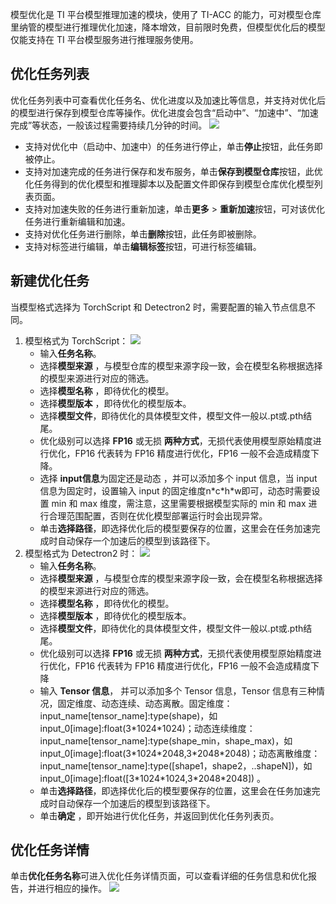 模型优化是 TI 平台模型推理加速的模块，使用了 TI-ACC 的能力，可对模型仓库里纳管的模型进行推理优化加速，降本增效，目前限时免费，但模型优化后的模型仅能支持在 TI 平台模型服务进行推理服务使用。

## 优化任务列表
优化任务列表中可查看优化任务名、优化进度以及加速比等信息，并支持对优化后的模型进行保存到模型仓库等操作。优化进度会包含“启动中”、“加速中”、“加速完成”等状态，一般该过程需要持续几分钟的时间。
![](https://qcloudimg.tencent-cloud.cn/raw/4bd5c881feabe498ba695b2022b51b59.png)

-	支持对优化中（启动中、加速中）的任务进行停止，单击**停止**按钮，此任务即被停止。
-	支持对加速完成的任务进行保存和发布服务，单击**保存到模型仓库**按钮，此优化任务得到的优化模型和推理脚本以及配置文件即保存到模型仓库优化模型列表页面。
-	支持对加速失败的任务进行重新加速，单击**更多** > **重新加速**按钮，可对该优化任务进行重新编辑和加速。
-	支持对优化任务进行删除，单击**删除**按钮，此任务即被删除。
-	支持对标签进行编辑，单击**编辑标签**按钮，可进行标签编辑。

## 新建优化任务
当模型格式选择为 TorchScript 和 Detectron2 时，需要配置的输入节点信息不同。
1.	模型格式为 TorchScript：
![](https://qcloudimg.tencent-cloud.cn/raw/7ff3b61492572f3853c01f57b7e80f7d.png)
	-	输入**任务名称**。
	-	选择**模型来源** ，与模型仓库的模型来源字段一致，会在模型名称根据选择的模型来源进行对应的筛选。
	-	选择**模型名称** ，即待优化的模型。
	-	选择**模型版本** ，即待优化的模型版本。
	-	选择**模型文件**，即待优化的具体模型文件，模型文件一般以.pt或.pth结尾。
	-	优化级别可以选择 **FP16** 或无损 **两种方式**，无损代表使用模型原始精度进行优化，FP16 代表转为 FP16 精度进行优化，FP16 一般不会造成精度下降。
	-	选择 **input信息**为固定还是动态 ，并可以添加多个 input 信息，当 input 信息为固定时，设置输入 input 的固定维度n\*c\*h\*w即可，动态时需要设置 min 和 max 维度，需注意，这里需要根据模型实际的 min 和 max 进行合理范围配置，否则在优化模型部署运行时会出现异常。
	-	单击**选择路径**，即选择优化后的模型要保存的位置，这里会在任务加速完成时自动保存一个加速后的模型到该路径下。
2.	模型格式为 Detectron2 时：
![](https://qcloudimg.tencent-cloud.cn/raw/8963ef4550ca79a07dca9ccf1b91d80a.png)
	-	输入**任务名称**。
	-	选择**模型来源** ，与模型仓库的模型来源字段一致，会在模型名称根据选择的模型来源进行对应的筛选。
	-	选择**模型名称** ，即待优化的模型。
	-	选择**模型版本** ，即待优化的模型版本。
	-	选择**模型文件**，即待优化的具体模型文件，模型文件一般以.pt或.pth结尾。
	-	优化级别可以选择 **FP16** 或无损 **两种方式**，无损代表使用模型原始精度进行优化，FP16 代表转为 FP16 精度进行优化，FP16 一般不会造成精度下降
	-	输入 **Tensor 信息**， 并可以添加多个 Tensor 信息，Tensor 信息有三种情况，固定维度、动态连续、动态离散。固定维度：input_name[tensor_name]:type(shape)，如input_0[image]:float(3\*1024\*1024)；动态连续维度：input_name[tensor_name]:type(shape_min，shape_max)，如input_0[image]:float(3\*1024\*2048,3\*2048\*2048)；动态离散维度：input_name[tensor_name]:type([shape1，shape2，..shapeN])，如input_0[image]:float([3\*1024\*1024,3\*2048\*2048]) 。
	-	单击**选择路径**，即选择优化后的模型要保存的位置，这里会在任务加速完成时自动保存一个加速后的模型到该路径下。
	-	单击**确定** ，即开始进行优化任务，并返回到优化任务列表页。

## 优化任务详情

单击**优化任务名称**可进入优化任务详情页面，可以查看详细的任务信息和优化报告，并进行相应的操作。
![](https://qcloudimg.tencent-cloud.cn/raw/f7739131326f1b482c8d99c5f7330383.png)
